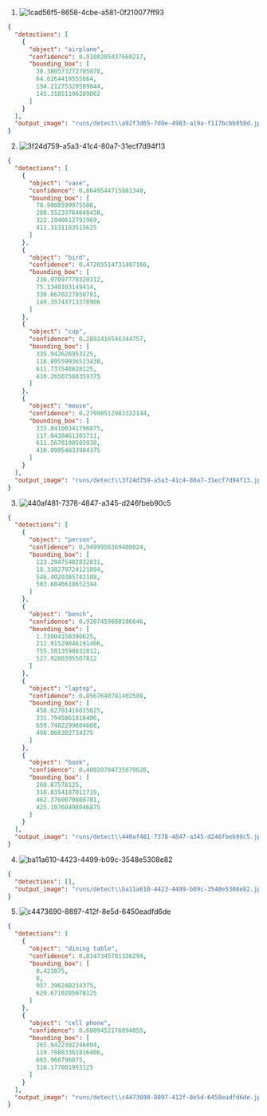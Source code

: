 1. ![1cad56f5-8658-4cbe-a581-0f210077ff93](https://github.com/user-attachments/assets/cecfe88e-c26d-43b8-b19d-76c99467c331)

```json
{
  "detections": [
    {
      "object": "airplane",
      "confidence": 0.9108205437660217,
      "bounding_box": [
        30.380573272705078,
        64.6264419555664,
        194.21275329589844,
        145.31851196289062
      ]
    }
  ],
  "output_image": "runs/detect\\a92f3d65-7d0e-4983-a19a-f117bcbb858d.jpg"
}
```

2. ![3f24d759-a5a3-41c4-80a7-31ecf7d94f13](https://github.com/user-attachments/assets/10bc1bfe-01de-4d2d-ab4c-e3e503658e3c)
```json
{
  "detections": [
    {
      "object": "vase",
      "confidence": 0.8649544715881348,
      "bounding_box": [
        78.9880599975586,
        208.55233764648438,
        322.1940612792969,
        411.3131103515625
      ]
    },
    {
      "object": "bird",
      "confidence": 0.47265514731407166,
      "bounding_box": [
        236.97097778320312,
        75.1340103149414,
        330.6670227050781,
        149.35743713378906
      ]
    },
    {
      "object": "cup",
      "confidence": 0.2882416546344757,
      "bounding_box": [
        335.942626953125,
        116.89559936523438,
        611.737548828125,
        410.26507568359375
      ]
    },
    {
      "object": "mouse",
      "confidence": 0.27998512983322144,
      "bounding_box": [
        335.84100341796875,
        117.0438461303711,
        611.5678100585938,
        410.09954833984375
      ]
    }
  ],
  "output_image": "runs/detect\\3f24d759-a5a3-41c4-80a7-31ecf7d94f13.jpg"
}
```

3. ![440af481-7378-4847-a345-d246fbeb90c5](https://github.com/user-attachments/assets/55e04f7b-b30d-4021-ad8d-7dfd6ccd0e32)
```json
{
  "detections": [
    {
      "object": "person",
      "confidence": 0.9499956369400024,
      "bounding_box": [
        123.29475402832031,
        18.338279724121094,
        546.4020385742188,
        503.6846618652344
      ]
    },
    {
      "object": "bench",
      "confidence": 0.9207459688186646,
      "bounding_box": [
        1.73004150390625,
        212.91529846191406,
        755.5813598632812,
        527.9280395507812
      ]
    },
    {
      "object": "laptop",
      "confidence": 0.8567640781402588,
      "bounding_box": [
        458.62701416015625,
        331.7945861816406,
        659.7482299804688,
        498.060302734375
      ]
    },
    {
      "object": "book",
      "confidence": 0.40020784735679626,
      "bounding_box": [
        268.67578125,
        318.8354187011719,
        462.3760070800781,
        425.10760498046875
      ]
    }
  ],
  "output_image": "runs/detect\\440af481-7378-4847-a345-d246fbeb90c5.jpg"
}
```

4. ![ba11a610-4423-4499-b09c-3548e5308e82](https://github.com/user-attachments/assets/4c5d2739-3292-4836-bb0e-c284f44e8058)

```json
{
  "detections": [],
  "output_image": "runs/detect\\ba11a610-4423-4499-b09c-3548e5308e82.jpg"
}
```

5. ![c4473690-8897-412f-8e5d-6450eadfd6de](https://github.com/user-attachments/assets/8a23b381-311c-4ac1-80ca-8e9eefb80d17)
```json
{
  "detections": [
    {
      "object": "dining table",
      "confidence": 0.8147345781326294,
      "bounding_box": [
        0.421875,
        0,
        957.396240234375,
        629.6710205078125
      ]
    },
    {
      "object": "cell phone",
      "confidence": 0.6809452176094055,
      "bounding_box": [
        265.9422302246094,
        119.78883361816406,
        665.966796875,
        318.177001953125
      ]
    }
  ],
  "output_image": "runs/detect\\c4473690-8897-412f-8e5d-6450eadfd6de.jpg"
}
```
